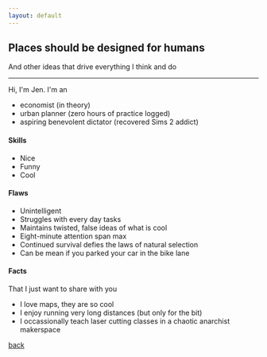 ```yaml
---
layout: default
---
```


## Places should be designed for humans
And other ideas that drive everything I think and do 
* * *

Hi, I'm Jen. I'm an
- economist (in theory)
- urban planner (zero hours of practice logged)
- aspiring benevolent dictator (recovered Sims 2 addict)




#### Skills
- Nice
- Funny
- Cool

  


#### Flaws
- Unintelligent
- Struggles with every day tasks
- Maintains twisted, false ideas of what is cool
- Eight-minute attention span max
- Continued survival defies the laws of natural selection
- Can be mean if you parked your car in the bike lane





#### Facts
That I just want to share with you
- I love maps, they are so cool
- I enjoy running very long distances (but only for the bit)
- I occassionally teach laser cutting classes in a chaotic anarchist makerspace


[back](./)

